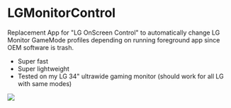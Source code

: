# LGMonitorControl
Replacement App for "LG OnScreen Control" to automatically change LG Monitor GameMode profiles depending on running foreground app since OEM software is trash.

- Super fast
- Super lightweight
- Tested on my LG 34" ultrawide gaming monitor (should work for all LG with same modes)

![](https://i.imgur.com/rTkiMCa.png)
